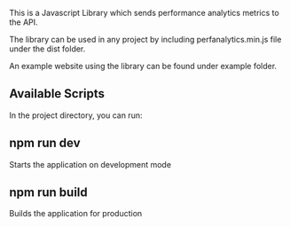 This is a Javascript Library which sends performance analytics metrics to the API.

The library can be used in any project by including perfanalytics.min.js file under the dist folder.

An example website using the library can be found under example folder.

## Available Scripts
In the project directory, you can run:

## npm run dev
Starts the application on development mode

## npm run build
Builds the application for production

